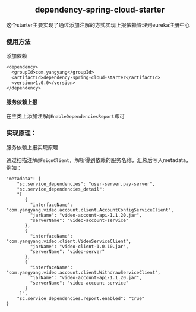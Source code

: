 ## <center>dependency-spring-cloud-starter 

这个starter主要实现了通过添加注解的方式实现上报依赖管理到eureka注册中心

### 使用方法

添加依赖
```
<dependency>
  <groupId>com.yangyang</groupId>
  <artifactId>dependency-spring-cloud-starter</artifactId>
  <version>1.0.0</version>
</dependency>
```

#### 服务依赖上报

在主类上添加注解`@EnableDependenciesReport`即可


### 实现原理：

 服务依赖上报实现原理

通过扫描注解`@FeignClient`，解析得到依赖的服务名称，汇总后写入metadata，例如：
```
"metadata": {
    "sc.service_dependencies": "user-server,pay-server",
    "sc.service_dependencies_detail": 
    "[
       {
         "interfaceName": "com.yangyang.video.account.client.AccountConfigServiceClient",
         "jarName": "video-account-api-1.1.20.jar",
         "serverName": "video-account-service"
       },
       {
         "interfaceName": "com.yangyang.video.client.VideoServiceClient",
         "jarName": "video-client-1.0.10.jar",
         "serverName": "video-server"
       },
       {
         "interfaceName": "com.yangyang.video.account.client.WithdrawServiceClient",
         "jarName": "video-account-api-1.1.20.jar",
         "serverName": "video-account-service"
       }
     ]",
    "sc.service_dependencies.report.enabled": "true"
}
```





